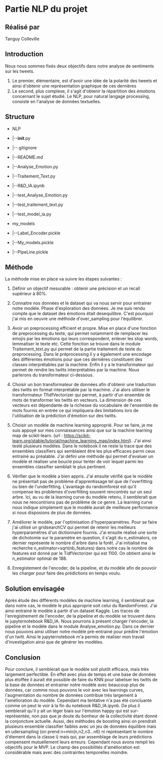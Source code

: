 # Partie NLP du projet 

## Réalisé par 
Tanguy Colleville 

## Introduction 
Nous nous sommes fixés deux objectifs dans notre analyse de sentiments sur les tweets. 
1. Le premier, élémentaire, est d'avoir une idée de la polarité des tweets et ainsi d'obtenir une représentation graphique de ces dernières
2. Le second, plus complexe, il s'agit d'obtenir la répartition des émotions concernant le sujet étudié. 
Le NLP, pour natural langage processing, consiste en l'analyse de données textuelles. 

## Structure 

- NLP 
- |--__init__.py
- |--.gitignore
- |--README.md
- |--Analyse_Emotion.py
- |--Traitement_Text.py
- |--R&D_IA.ipynb 
- |--test_Analyse_Emotion.py
- |--test_traitement_text.py
- |--test_model_ia.py

- my_models 
- |--Label_Encoder.pickle
- |--My_models.pickle
- |--PipeLine.pickle

## Méthode 
La méthode mise en place va suivre les étapes suivantes : 

1. Définir un objectif mesurable : obtenir une précision et un recall supérieur à 80%.

2. Connaitre nos données et le dataset qui va nous servir pour entrainer notre modèle. Phase d'exploration des données. Je me suis rendu compte que le dataset des émotions était desequilibre. C'est pourquoi j'ai mis en oeuvre une méthode d'over_sampling pour l'équilibrer. 

3. Avoir un preprocessing efficient et propre. Mise en place d'une fonction de preprocessing du texte, qui permet notamment de remplacer les emojis par les émotions qui leurs correspondent, enlever les stop words, lemmatiser le texte etc. Cette fonction se trouve dans le module Traitement_text.py qui permet de la partie traitement de texte du preprocessing. Dans le préprocessing il y a également une encodage des différentes émotions pour que ces dernières constituent des classes interprétables par la machine. Enfin il y a le transformateur qui permet de rendre les twitts interprétables par la machine. Nous parlerons du transformateur ci-dessous.

4. Choisir un bon transformateur de données afin d'obtenir une traduction des twitts en format interprétable par la machine. J'ai alors utiliser le transformateur TfidfVectorizer qui permet, à partir d'un ensemble de mots de transformer les twitts en vecteurs. 
La dimension de ces vecteurs est dépendante de la richesse du vocabulaire de l'ensemble de mots fournis en entrée ce qui impliquera des limitations lors de l'utilisation de la prédiction d'émotion sur des twitts.

5. Choisir un modèle de machine learning approprié. Pour se faire, je me suis appuyé sur mes connaissances ainsi que sur la machine learning map de scikit-learn. (url : https://scikit-learn.org/stable/tutorial/machine_learning_map/index.html). J'ai ainsi testé plusieurs modèles. Dans le notebook il ne reste la trace que des ensembles classifiers qui semblaient être les plus efficaces parmi ceux entrainé au préalable. J'ai défini une méthode qui permet d'evaluer un modèle et réaliser une boucle pour tenter de voir lequel parmi les ensembles classifier semblait le plus pertinent.

6. Vérifier que le modèle a bien appris. J'ai ensuite vérifié que le modèle ne présentait pas de problème d'apprentissage tel que de l'overfitting ou bien de l'underfitting. L'avantage du randomforest est qu'il compense les problèmes d'overfitting souvent rencontrés sur un seul arbre. Ici, au vu de la learning curve du modèle retenu, il semblerait que nous ne rencontrions pas de problème de ce genre. La learning curve nous indique simplement que le modèle aurait de meilleure performance si nous disposions de plus de données.

7. Améliorer le modèle, par l'optimisation d'hyperparamètres. Pour se faire j'ai utilisé un gridsearchCV qui permet de retenir les meilleurs hyperparamètres d'un dictionnaire fournis. J'ai ensuite réalisé une sorte de dichotomie sur le paramètre en question, il s'agit du n_estimators, ce dernier représente le nombre d'arbre dans la forêt. J'ai initialisé ma recherche n_estimator=sqrt(nb_features) dans notre cas le nombre de features est donné par le TidfVectorizer qui est 1100. On obtient ainsi le n_estimator optimal de 188. 

8. Enregistement de l'encoder, de la pipeline, et du modèle afin de pouvoir les charger pour faire des prédictions en temps voulu.



## Solution envisagée

Après étude des différents modèles de machine learning, il semblerait que dans notre cas, le modèle le plus approprié soit celui du RandomForest. J'ai ainsi entrainé le modèle à partir d'un dataset Kaggle. Les traces de l'enregistrement de l'encoder, de la pipeline et du modèle se trouvent dans le jupyternotebook R&D_IA. Nous pourrons à présent charger l'encoder, la pipeline et le modèle dans le module Analyse_emotion.py. Dans ce dernier nous pouvons ainsi utiliser notre modèle pré-entrainé pour prédire l'émotion d'un twitt.
Ainsi le jupyternotebook m'a permis de réaliser mon travail d'investigation ainsi que de générer les modèles.


## Conclusion

Pour conclure, il semblerait que le modèle soit plutôt efficace, mais très largement perfectible. En effet avec plus de temps et une base de données plus étoffée il aurait été possible de faire du KNN pour labeliser les twitts de la base de données et entrainer notre modèle avec beaucoup plus de données, car comme nous pouvons le voir avec les learnings curves, l'augmentation du nombre de données contribue très largement à l'amélioration du modèle. Cependant ma tentative n'a pas été concluante comme on peut le voir à la fin du notebook R&D_IA.ipynb. De plus il semblerait qu'il y ait un léger biais sur l'émotion happy qui est sur-représentée, non pas que je doute du bonheur de la collectivité étant donné la conjoncture actuelle.
Aussi, des méthodes de boosting ainsi on prendrait plusieurs ensemble classifier faibles avec un jeu de données équilibre mais en udersampling (on prend n=min(n,n2,n3...n6) ni représentant le nombre d'élement dans la classe i) mais qui, par assemblage de leurs prédictions compensent mutuellement leurs erreurs. 
Cependant nous avons rempli les objectifs pour le MVP. Le champ des possibilités d'amélioration est considérable mais avec des contraintes temporelles moindre. 
